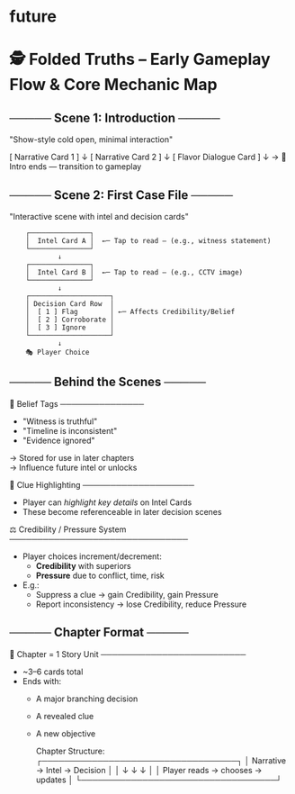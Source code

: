# future


# 🕵️ Folded Truths – Early Gameplay Flow & Core Mechanic Map

## ───── Scene 1: Introduction ─────
"Show-style cold open, minimal interaction"

[ Narrative Card 1 ]
  ↓
[ Narrative Card 2 ]
  ↓
[ Flavor Dialogue Card ]
  ↓
→ 🎥 Intro ends — transition to gameplay

## ───── Scene 2: First Case File ─────
"Interactive scene with intel and decision cards"

        ┌───────────────┐
        │  Intel Card A │  ←─ Tap to read — (e.g., witness statement)
        └───────────────┘
                ↓
        ┌───────────────┐
        │  Intel Card B │  ←─ Tap to read — (e.g., CCTV image)
        └───────────────┘
                ↓
        ┌────────────────────┐
        │ Decision Card Row  │
        │  [ 1 ] Flag        │ ←─ Affects Credibility/Belief
        │  [ 2 ] Corroborate │
        │  [ 3 ] Ignore      │
        └────────────────────┘
                ↓
        🎭 Player Choice

## ───── Behind the Scenes ─────

🧠 Belief Tags
───────────────
- "Witness is truthful"
- "Timeline is inconsistent"
- "Evidence ignored"

→ Stored for use in later chapters  
→ Influence future intel or unlocks

🎯 Clue Highlighting
────────────────────
- Player can *highlight key details* on Intel Cards
- These become referenceable in later decision scenes

⚖️ Credibility / Pressure System
────────────────────────────────
- Player choices increment/decrement:
  - **Credibility** with superiors
  - **Pressure** due to conflict, time, risk
- E.g.:
  - Suppress a clue → gain Credibility, gain Pressure
  - Report inconsistency → lose Credibility, reduce Pressure

## ───── Chapter Format ─────

📁 Chapter = 1 Story Unit
──────────────────────────
- ~3–6 cards total
- Ends with:
  - A major branching decision
  - A revealed clue
  - A new objective

    Chapter Structure:
    ┌───────────────────────────────────┐
    │ Narrative → Intel → Decision      │
    │    ↓           ↓         ↓        │
    │  Player reads → chooses → updates │
    └───────────────────────────────────┘
